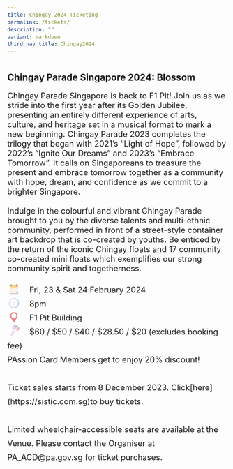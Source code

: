 ```yaml
---
title: Chingay 2024 Ticketing
permalink: /tickets/
description: ""
variant: markdown
third_nav_title: Chingay2024
---
```

<h1 style="color:red;"></h1>

<h2>Chingay Parade Singapore 2024: Blossom</h2>

<div style="font-size:1.15rem">Chingay Parade Singapore is back to F1 Pit! Join us as we stride into the first year after its Golden Jubilee, presenting an entirely different experience of arts, culture, and heritage set in a musical format to mark a new beginning. Chingay Parade 2023 completes the trilogy that began with 2021’s “Light of Hope”, followed by 2022’s “Ignite Our Dreams” and 2023’s “Embrace Tomorrow”. It calls on Singaporeans to treasure the present and embrace tomorrow together as a community with hope, dream, and confidence as we commit to a brighter Singapore.<br><br>
Indulge in the colourful and vibrant Chingay Parade brought to you by the diverse talents and multi-ethnic community, performed in front of a street-style container art backdrop that is co-created by youths. Be enticed by the return of the iconic Chingay floats and 17 community co-created mini floats which exemplifies our strong community spirit and togetherness.<br><br></div>
<div style="line-height:2rem;font-size:1.15rem"><img src="/images/Date.png" style="float:left; width:30px;height:30px">&nbsp; &nbsp; Fri, 23 &amp; Sat 24 February 2024<br>
<img src="/images/Time.png" style="float:left; width:30px;height:30px">
&nbsp;  &nbsp; 8pm<br>
<img src="/images/Venue.png" style="float:left; width:30px;height:30px"> &nbsp; &nbsp; 
F1 Pit Building<br>
<img src="/images/Tickets.png" style="float:left; width:30px;height:30px">&nbsp; &nbsp;  $60 / $50 / $40 / $28.50 / $20 (excludes booking fee) <br>
PAssion Card Members get to enjoy 20% discount!<br>
<br>
Ticket sales starts from 8 December 2023. Click[here]  (https://sistic.com.sg)to buy tickets.<br>
<br>
Limited wheelchair-accessible seats are available at the Venue. Please contact the Organiser at PA_ACD@pa.gov.sg for ticket purchases.  <br>
	
<br><br></div>